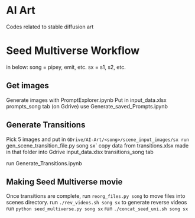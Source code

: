 # AI Art

Codes related to stable diffusion art


# Seed Multiverse Workflow

in below: 
song = pipey, emit, etc.
sx = s1, s2, etc. 

## Get images
Generate images with PromptExplorer.ipynb
Put in input_data.xlsx prompts_song tab (on Gdrive)
use Generate_saved_Prompts.ipynb

## Generate Transitions
Pick 5 images and put in `GDrive/AI-Art/<song>/scene_input_images/sx
run `gen_scene_transition_file.py song sx`
copy data from transitions.xlsx made in that folder into Gdrive input_data.xlsx transitions_song tab

run Generate_Transitions.ipynb

## Making Seed Multiverse movie

Once transitions are complete, run `reorg_files.py song` to move files into scenes directory. 
run `./rev_videos.sh song sx` to generate reverse videos
run `python seed_multiverse.py song sx`
run `./concat_seed_uni.sh song sx`